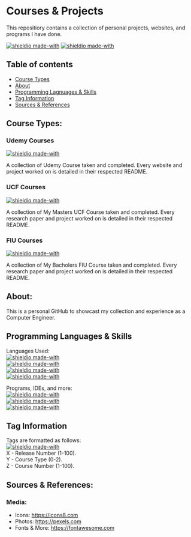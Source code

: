 # Courses & Projects
This repositiory contains a collection of personal projects, websites, and programs I have done.   

[![shieldio made-with](https://img.shields.io/badge/Current_Release-v1.0.2-green)]() [![shieldio made-with](https://img.shields.io/badge/Hours_Log-10H-black)]() 

## Table of contents
* [Course Types](#course)
* [About](#about)
* [Programming Lagnuages & Skills](#programming-languages-&-skills)
* [Tag Information](#tag-information)
* [Sources & References](#sources-&-references)


## Course Types: 
### Udemy Courses  
[![shieldio made-with](https://img.shields.io/badge/CourseType-Udemy-purple)]()

A collection of Udemy Course taken and completed. Every website and project worked on is detailed in their respected README.
### UCF Courses  
[![shieldio made-with](https://img.shields.io/badge/CourseType-UCF-black)]()

A collection of My Masters UCF Course taken and completed. Every research paper and project worked on is detailed in their respected README.
### FIU Courses  
[![shieldio made-with](https://img.shields.io/badge/CourseType-FIU-darkblue)]()

A collection of My Bacholers FIU Course taken and completed. Every research paper and project worked on is detailed in their respected README.

## About:
This is a personal GitHub to showcast my collection and experience as a Computer Engineer.

## Programming Languages & Skills
Languages Used:  
[![shieldio made-with](https://img.shields.io/badge/Made%20With-JavaScript-blue)](https://www.javascript.com/)  
[![shieldio made-with](https://img.shields.io/badge/Made%20With-HTML5-blue)](https://en.wikipedia.org/wiki/HTML5)  
[![shieldio made-with](https://img.shields.io/badge/Made%20With-BootStrap-blue)](https://getbootstrap.com/docs/3.3/css/)  
[![shieldio made-with](https://img.shields.io/badge/Made%20With-jQuery-blue)](https://jquery.com/)

Programs, IDEs, and more:  
[![shieldio made-with](https://img.shields.io/badge/Programs%20Used-Visual%20Studio%20Code-red)](https://code.visualstudio.com/)  
[![shieldio made-with](https://img.shields.io/badge/Programs%20Used-Fork-red)](https://git-fork.com/)  
[![shieldio made-with](https://img.shields.io/badge/Programs%20Used-Firefox-red)](https://firefox.com/)

## Tag Information
Tags are formatted as follows:  
[![shieldio made-with](https://img.shields.io/badge/Tag-vX.Y.Z-green)]()  
X - Release Number (1-100).  
Y - Course Type (0-2).  
Z - Course Number (1-100).  
## Sources & References:
### Media:
* Icons: https://icons8.com
* Photos: https://pexels.com
* Fonts & More: https://fontawesome.com

